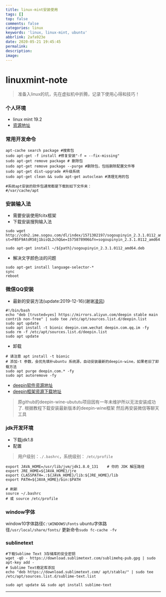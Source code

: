 ```yaml
---
title: linux-mint安装使用
tags: []
top: false
comments: false
categories: linux
keywords: 'linux, linux-mint, ubuntu'
abbrlink: 2afa923e
date: 2020-05-21 19:45:45
permalink:
description:
image:
---
```



# linuxmint-note
> 准备入linux的坑，先在虚拟机中折腾，记录下使用心得和技巧！


### 个人环境

+ linux mint 19.2
+ [资源地址](https://mirrors.tuna.tsinghua.edu.cn/linuxmint-cd/stable/19.2/)


### 常用开发命令

``` shell
apt-cache search package #搜索包
sudo apt-get -f install #修复安装"-f = --fix-missing"
sudo apt-get remove package # 删除包
sudo apt-get remove package --purge #删除包，包括删除配置文件等
sudo apt-get dist-upgrade #升级系统
sudo apt-get clean && sudo apt-get autoclean #清理无用的包

#系统apt安装的软件包通常都是下载到如下文件夹：
#/var/cache/apt
```

<!-- more -->
### 安装输入法

+ 需要安装使用fcitx框架
+ 下载安装搜狗输入法
``` shell
sudo wget http://cdn2.ime.sogou.com/dl/index/1571302197/sogoupinyin_2.3.1.0112_amd64.deb?st=FB5F9AtdR58j1bisQL2chQ&e=1575878906&fn=sogoupinyin_2.3.1.0112_amd64.deb

sudo apt-get install ~/${path}/sogoupinyin_2.3.1.0112_amd64.deb
```

+ 解决文字颜色淡的问题
```
sudo apt-get install language-selector-*
sync
reboot
```

### 微信QQ安装


+ 最新的安装方法(update:2019-12-16)(谢谢[凌风](https://forum.ubuntu.org.cn/viewtopic.php?f=73&p=3217021&sid=6194a64cefc1f4c5ac43dcd8729ca3c8))
```shell
#!/bin/bash
echo "deb [trusted=yes] https://mirrors.aliyun.com/deepin stable main contrib non-free" | sudo tee /etc/apt/sources.list.d/deepin.list
sudo apt update
sudo apt install -t bionic deepin.com.wechat deepin.com.qq.im -fy
sudo rm -f /etc/apt/sources.list.d/deepin.list
sudo apt update
```

+ 卸载

``` shell
# 请注意 apt install -t bionic
# 添加-t 参数，会优先填补ubuntu 系统源，自动安装最新的deepin-wine，如果老旧了卸载方法
sudo apt purge deepin.com.* -fy
sudo apt autoremove -fy
```

+ [deepin软件资源地址](http://mirrors.aliyun.com/deepin/pool/non-free/d/)
+ [deepin框架资源下载地址](http://mirrors.aliyun.com/deepin/pool/non-free/d/deepin-wine/)

> 原github的deepin-wine-ubututu项目因有一年未维护所以无法安装成功了.
> 根据教程下载安装最新版本的deepin-wine框架 然后再安装微信等聊天工具

### jdk开发环境

+ 下载jdk1.8
+ 配置
> 用户级别：`./.bashrc`，系统级别： `/etc/profile`
``` shell
export JAVA_HOME=/usr/lib/jvm/jdk1.8.0_131    # 你的 JDK 解压路径
export JRE_HOME=${JAVA_HOME}/jre
export CLASSPATH=.:${JAVA_HOME}/lib:${JRE_HOME}/lib
export PATH=${JAVA_HOME}/bin:$PATH

# 刷新
source ~/.bashrc
# 或 source /etc/profile
```

### window字体

window10字体路径`C:\WINDOWS\Fonts`
ubuntu字体路径`/usr/local/share/fonts/`
更新命令`sudo fc-cache -fv`

### sublinetext

``` shell
#下载Sublime Text 3存储库的安全密钥
wget -qO - https://download.sublimetext.com/sublimehq-pub.gpg | sudo apt-key add -
# Sublime Text稳定库添加
echo "deb https://download.sublimetext.com/ apt/stable/" | sudo tee /etc/apt/sources.list.d/sublime-text.list

sudo apt update && sudo apt install sublime-text

```


<hr />